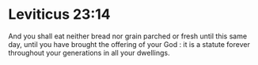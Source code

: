 # Leviticus 23:14

And you shall eat neither bread nor grain parched or fresh until this same day, until you have brought the offering of your God : it is a statute forever throughout your generations in all your dwellings.
